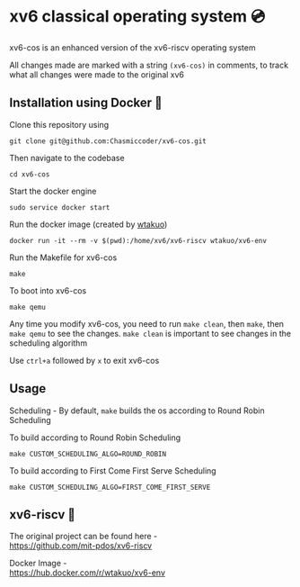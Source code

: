 # xv6 classical operating system 💿
xv6-cos is an enhanced version of the xv6-riscv operating system

All changes made are marked with a string `(xv6-cos)` in comments, to track what all changes were made to the original xv6

## Installation using Docker 🐳

Clone this repository using

    git clone git@github.com:Chasmiccoder/xv6-cos.git

Then navigate to the codebase

    cd xv6-cos

Start the docker engine

    sudo service docker start

Run the docker image (created by [wtakuo](https://hub.docker.com/r/wtakuo/xv6-env))

    docker run -it --rm -v $(pwd):/home/xv6/xv6-riscv wtakuo/xv6-env

Run the Makefile for xv6-cos

    make

To boot into xv6-cos

    make qemu

Any time you modify xv6-cos, you need to run `make clean`, then `make`, then `make qemu` to see the changes.
`make clean` is important to see changes in the scheduling algorithm

Use `ctrl+a` followed by `x` to exit xv6-cos

## Usage

Scheduling - By default, `make` builds the os according to Round Robin Scheduling

To build according to Round Robin Scheduling

    make CUSTOM_SCHEDULING_ALGO=ROUND_ROBIN

To build according to First Come First Serve Scheduling

    make CUSTOM_SCHEDULING_ALGO=FIRST_COME_FIRST_SERVE




## xv6-riscv 💽
The original project can be found here -  
https://github.com/mit-pdos/xv6-riscv

Docker Image -  
https://hub.docker.com/r/wtakuo/xv6-env

<!-- 

xv6 password is "xv6" 

Make with custom scheduling algo -


    make CUSTOM_SCHEDULING_ALGO=FIRST_COME_FIRST_SERVE

-->